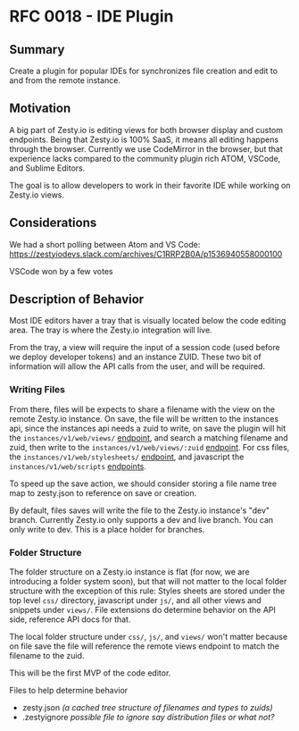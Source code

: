 # RFC 0018 - IDE Plugin

## Summary

Create a plugin for popular IDEs for synchronizes file creation and edit to and from the remote instance.

## Motivation

A big part of Zesty.io is editing views for both browser display and custom endpoints. Being that Zesty.io is 100% SaaS, it means all editing happens through the browser. Currently we use CodeMirror in the browser, but that experience lacks compared to the community plugin rich ATOM, VSCode, and Sublime Editors.

The goal is to allow developers to work in their favorite IDE while working on Zesty.io views.

## Considerations

We had a short polling between Atom and VS Code: https://zestyiodevs.slack.com/archives/C1RRP2B0A/p1536940558000100

VSCode won by a few votes


## Description of Behavior

Most IDE editors haver a tray that is visually located below the code editing area. The tray is where the Zesty.io integration will live.

From the tray, a view will require the input of a session code (used before we deploy developer tokens) and an instance ZUID. These two bit of information will allow the API calls from the user, and will be required.

### Writing Files

From there, files will be expects to share a filename with the view on the remote Zesty.io instance. On save, the file will be written to the instances api, since the instances api needs a zuid to write, on save the plugin will hit the `instances/v1/web/views/` [endpoint](https://instances-api.zesty.org/#06c4fd96-346a-421c-8d37-3772c4bf226b), and search a matching filename and zuid, then write to the `instances/v1/web/views/:zuid` [endpoint](https://instances-api.zesty.org/#06c4fd96-346a-421c-8d37-3772c4bf226b). For css files, the `instances/v1/web/stylesheets/` [endpoint](https://instances-api.zesty.org/#f72b36b1-43cd-46cd-aae0-2e98cd9bbdda), and javascript the `instances/v1/web/scripts` [endpoints](https://instances-api.zesty.org/#83f109ba-94a8-4647-8cb7-06f2bfe291a0).

To speed up the save action, we should consider storing a file name tree map to zesty.json to reference on save or creation.

By default, files saves will write the file to the Zesty.io instance's "dev" branch. Currently Zesty.io only supports a dev and live branch. You can only write to dev. This is a place holder for branches.

### Folder Structure

The folder structure on a Zesty.io instance is flat (for now, we are introducing a folder system soon), but that will not matter to the local folder structure with the exception of this rule: Styles sheets are stored under the top level `css/` directory, javascript under `js/`, and all other views and snippets under `views/`. File extensions do determine behavior on the API side, reference API docs for that.

The local folder structure under `css/`, `js/`, and `views/` won't matter because on file save the file will reference the remote views endpoint to match the filename to the zuid.

This will be the first MVP of the code editor.

Files to help determine behavior

* zesty.json *(a cached tree structure of filenames and types to zuids)*
* .zestyignore *possible file to ignore say distribution files or what not?*
